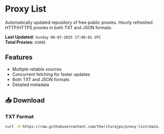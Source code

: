 # Proxy List

Automatically updated repository of free public proxies. Hourly refreshed HTTP/HTTPS proxies in both TXT and JSON formats.

**Last Updated:** `Sunday 06-07-2025 17:08:01 UTC`  
**Total Proxies:** `41085`

## Features
- Multiple reliable sources
- Concurrent fetching for faster updates
- Both TXT and JSON formats
- Detailed metadata

## 📥 Download

### TXT Format
```bash
curl -O https://raw.githubusercontent.com/theriturajps/proxy-list/main/proxies.txt